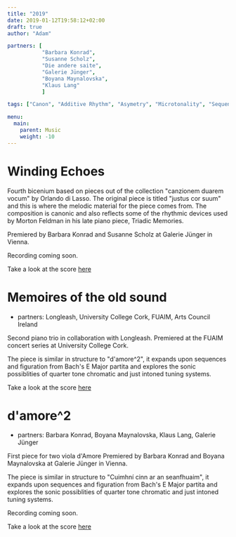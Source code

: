 ```yaml
---
title: "2019"
date: 2019-01-12T19:58:12+02:00
draft: true
author: "Adam"

partners: [
           "Barbara Konrad", 
           "Susanne Scholz", 
           "Die andere saite", 
           "Galerie Jünger",
           "Boyana Maynalovska", 
           "Klaus Lang"
           ]

tags: ["Canon", "Additive Rhythm", "Asymetry", "Microtonality", "Sequences"]

menu:
  main:
    parent: Music
    weight: -10
---
```



# Winding Echoes

Fourth bicenium based on pieces out of the collection "canzionem duarem vocum" by Orlando di Lasso.
The original piece is titled "justus cor suum" and this is where the melodic material for the piece
comes from. The composition is canonic and also reflects some of the rhythmic devices used
by Morton Feldman in his late piano piece, Triadic Memories.

Premiered by Barbara Konrad and Susanne Scholz at Galerie Jünger in Vienna.

Recording coming soon.

Take a look at the score <object>
<a href="/scores/2019/bicenienscore">here</a></p>
</object>


# Memoires of the old sound

+ partners: Longleash, University College Cork, FUAIM, Arts Council Ireland



Second piano trio in collaboration with Longleash.
Premiered at the FUAIM concert series at University College Cork.

The piece is similar in structure to "d'amore^2", it expands upon sequences and figuration from
Bach's E Major partita and explores the sonic possiblities of quarter tone chromatic and just intoned tuning systems.

Take a look at the score <object>
<a href="/scores/2019/cuimhniicinnscore">here</a></p>
</object>

# d'amore^2

+ partners: Barbara Konrad, Boyana Maynalovska, Klaus Lang, Galerie Jünger

First piece for two viola d'Amore
Premiered by Barbara Konrad and Boyana Maynalovska at Galerie Jünger in Vienna.

The piece is similar in structure to "Cuimhní cinn ar an seanfhuaim", it expands upon sequences and figuration from
Bach's E Major partita and explores the sonic possiblities of quarter tone chromatic and just intoned tuning systems.

Recording coming soon.

Take a look at the score <object>
<a href="/scores/2019/damore2score">here</a></p>
</object>
